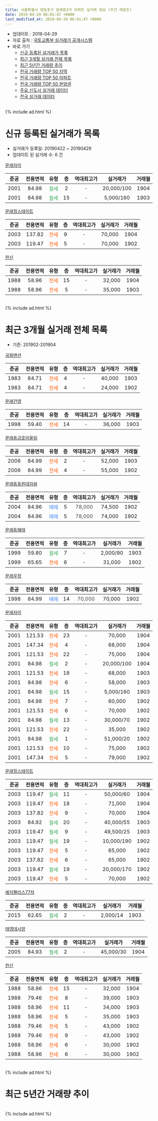 ```yaml
---
title: 서울특별시 영등포구 문래동3가 아파트 실거래 정보 (주간 레포트)
date: 2019-04-29 06:01:47 +0900
last_modified_at: 2019-04-29 06:01:47 +0900
---
```


* 업데이트 : 2019-04-29
* 자료 출처 : [국토교통부 실거래가 공개시스템](http://rt.molit.go.kr)
* 바로 가기
    * [신규 등록된 실거래가 목록](#신규-등록된-실거래가-목록)
    * [최근 3개월 실거래 전체 목록](#최근-3개월-실거래-전체-목록)
    * [최근 5년간 거래량 추이](#최근-5년간-거래량-추이)
    * [전국 거래량 TOP 50 지역](https://inasie.github.io/apt-trade-info/최근-3개월-전국에서-가장-거래가-많이-발생한-지역)
    * [전국 거래량 TOP 50 아파트](https://inasie.github.io/apt-trade-info/최근-3개월-전국에서-가장-거래가-많이-발생한-아파트)
    * [전국 거래량 TOP 50 분양권](https://inasie.github.io/apt-trade-info/최근-3개월-전국에서-가장-거래가-많이-발생한-분양권)
    * [주요 신도시 실거래 데이터](https://inasie.github.io/apt-trade-info/주요-신도시)
    * [전국 실거래 데이터](https://inasie.github.io/apt-trade-info/전국)
<br>
{% include ad.html %}
<br>

# 신규 등록된 실거래가 목록
* 실거래가 등록일: 20190422 ~ 20190429
* 업데이트 된 실거래 수: 6 건


[문래자이](https://search.naver.com/search.naver?query=%EC%84%9C%EC%9A%B8%ED%8A%B9%EB%B3%84%EC%8B%9C+%EC%98%81%EB%93%B1%ED%8F%AC%EA%B5%AC+%EB%AC%B8%EB%9E%98%EB%8F%993%EA%B0%80+%EB%AC%B8%EB%9E%98%EC%9E%90%EC%9D%B4)

|준공|전용면적|유형|층|역대최고가|실거래가|거래월|
|:---:|:---:|:---:|:---:|:---:|:---:|:---:|
|2001|84.98|<span style="color:#34a853">월세</span>|2|<span style="color:#444444">-</span>|20,000/100|1904|
|2001|84.98|<span style="color:#34a853">월세</span>|15|<span style="color:#444444">-</span>|5,000/160|1903|

[문래힐스테이트](https://search.naver.com/search.naver?query=%EC%84%9C%EC%9A%B8%ED%8A%B9%EB%B3%84%EC%8B%9C+%EC%98%81%EB%93%B1%ED%8F%AC%EA%B5%AC+%EB%AC%B8%EB%9E%98%EB%8F%993%EA%B0%80+%EB%AC%B8%EB%9E%98%ED%9E%90%EC%8A%A4%ED%85%8C%EC%9D%B4%ED%8A%B8)

|준공|전용면적|유형|층|역대최고가|실거래가|거래월|
|:---:|:---:|:---:|:---:|:---:|:---:|:---:|
|2003|137.82|<span style="color:#ff5a00">전세</span>|9|<span style="color:#444444">-</span>|70,000|1904|
|2003|119.47|<span style="color:#ff5a00">전세</span>|5|<span style="color:#444444">-</span>|70,000|1902|

[한신](https://search.naver.com/search.naver?query=%EC%84%9C%EC%9A%B8%ED%8A%B9%EB%B3%84%EC%8B%9C+%EC%98%81%EB%93%B1%ED%8F%AC%EA%B5%AC+%EB%AC%B8%EB%9E%98%EB%8F%993%EA%B0%80+%ED%95%9C%EC%8B%A0)

|준공|전용면적|유형|층|역대최고가|실거래가|거래월|
|:---:|:---:|:---:|:---:|:---:|:---:|:---:|
|1988|58.96|<span style="color:#ff5a00">전세</span>|15|<span style="color:#444444">-</span>|32,000|1904|
|1988|58.96|<span style="color:#ff5a00">전세</span>|5|<span style="color:#444444">-</span>|35,000|1903|


<br>
{% include ad.html %}
<br>

# 최근 3개월 실거래 전체 목록
* 기준: 201902-201904


[국화맨션](https://search.naver.com/search.naver?query=%EC%84%9C%EC%9A%B8%ED%8A%B9%EB%B3%84%EC%8B%9C+%EC%98%81%EB%93%B1%ED%8F%AC%EA%B5%AC+%EB%AC%B8%EB%9E%98%EB%8F%993%EA%B0%80+%EA%B5%AD%ED%99%94%EB%A7%A8%EC%85%98)

|준공|전용면적|유형|층|역대최고가|실거래가|거래월|
|:---:|:---:|:---:|:---:|:---:|:---:|:---:|
|1983|84.71|<span style="color:#ff5a00">전세</span>|4|<span style="color:#444444">-</span>|40,000|1903|
|1983|84.71|<span style="color:#ff5a00">전세</span>|4|<span style="color:#444444">-</span>|24,000|1902|

[문래건영](https://search.naver.com/search.naver?query=%EC%84%9C%EC%9A%B8%ED%8A%B9%EB%B3%84%EC%8B%9C+%EC%98%81%EB%93%B1%ED%8F%AC%EA%B5%AC+%EB%AC%B8%EB%9E%98%EB%8F%993%EA%B0%80+%EB%AC%B8%EB%9E%98%EA%B1%B4%EC%98%81)

|준공|전용면적|유형|층|역대최고가|실거래가|거래월|
|:---:|:---:|:---:|:---:|:---:|:---:|:---:|
|1998|59.40|<span style="color:#ff5a00">전세</span>|14|<span style="color:#444444">-</span>|36,000|1903|

[문래동금호어울림](https://search.naver.com/search.naver?query=%EC%84%9C%EC%9A%B8%ED%8A%B9%EB%B3%84%EC%8B%9C+%EC%98%81%EB%93%B1%ED%8F%AC%EA%B5%AC+%EB%AC%B8%EB%9E%98%EB%8F%993%EA%B0%80+%EB%AC%B8%EB%9E%98%EB%8F%99%EA%B8%88%ED%98%B8%EC%96%B4%EC%9A%B8%EB%A6%BC)

|준공|전용면적|유형|층|역대최고가|실거래가|거래월|
|:---:|:---:|:---:|:---:|:---:|:---:|:---:|
|2006|84.99|<span style="color:#ff5a00">전세</span>|2|<span style="color:#444444">-</span>|52,000|1903|
|2006|84.99|<span style="color:#ff5a00">전세</span>|4|<span style="color:#444444">-</span>|55,000|1902|

[문래동동원데자뷰](https://search.naver.com/search.naver?query=%EC%84%9C%EC%9A%B8%ED%8A%B9%EB%B3%84%EC%8B%9C+%EC%98%81%EB%93%B1%ED%8F%AC%EA%B5%AC+%EB%AC%B8%EB%9E%98%EB%8F%993%EA%B0%80+%EB%AC%B8%EB%9E%98%EB%8F%99%EB%8F%99%EC%9B%90%EB%8D%B0%EC%9E%90%EB%B7%B0)

|준공|전용면적|유형|층|역대최고가|실거래가|거래월|
|:---:|:---:|:---:|:---:|:---:|:---:|:---:|
|2004|84.96|<span style="color:#4285f3">매매</span>|5|<span style="color:#444444">78,000</span>|74,500|1902|
|2004|84.96|<span style="color:#4285f3">매매</span>|5|<span style="color:#444444">78,000</span>|74,000|1902|

[문래동해태](https://search.naver.com/search.naver?query=%EC%84%9C%EC%9A%B8%ED%8A%B9%EB%B3%84%EC%8B%9C+%EC%98%81%EB%93%B1%ED%8F%AC%EA%B5%AC+%EB%AC%B8%EB%9E%98%EB%8F%993%EA%B0%80+%EB%AC%B8%EB%9E%98%EB%8F%99%ED%95%B4%ED%83%9C)

|준공|전용면적|유형|층|역대최고가|실거래가|거래월|
|:---:|:---:|:---:|:---:|:---:|:---:|:---:|
|1999|59.80|<span style="color:#34a853">월세</span>|7|<span style="color:#444444">-</span>|2,000/90|1903|
|1999|65.65|<span style="color:#ff5a00">전세</span>|6|<span style="color:#444444">-</span>|31,000|1902|

[문래우정](https://search.naver.com/search.naver?query=%EC%84%9C%EC%9A%B8%ED%8A%B9%EB%B3%84%EC%8B%9C+%EC%98%81%EB%93%B1%ED%8F%AC%EA%B5%AC+%EB%AC%B8%EB%9E%98%EB%8F%993%EA%B0%80+%EB%AC%B8%EB%9E%98%EC%9A%B0%EC%A0%95)

|준공|전용면적|유형|층|역대최고가|실거래가|거래월|
|:---:|:---:|:---:|:---:|:---:|:---:|:---:|
|1998|84.99|<span style="color:#4285f3">매매</span>|14|<span style="color:#444444">70,000</span>|70,000|1902|

[문래자이](https://search.naver.com/search.naver?query=%EC%84%9C%EC%9A%B8%ED%8A%B9%EB%B3%84%EC%8B%9C+%EC%98%81%EB%93%B1%ED%8F%AC%EA%B5%AC+%EB%AC%B8%EB%9E%98%EB%8F%993%EA%B0%80+%EB%AC%B8%EB%9E%98%EC%9E%90%EC%9D%B4)

|준공|전용면적|유형|층|역대최고가|실거래가|거래월|
|:---:|:---:|:---:|:---:|:---:|:---:|:---:|
|2001|121.53|<span style="color:#ff5a00">전세</span>|23|<span style="color:#444444">-</span>|70,000|1904|
|2001|147.34|<span style="color:#ff5a00">전세</span>|4|<span style="color:#444444">-</span>|68,000|1904|
|2001|121.53|<span style="color:#ff5a00">전세</span>|22|<span style="color:#444444">-</span>|75,000|1904|
|2001|84.98|<span style="color:#34a853">월세</span>|2|<span style="color:#444444">-</span>|20,000/100|1904|
|2001|121.53|<span style="color:#ff5a00">전세</span>|18|<span style="color:#444444">-</span>|68,000|1903|
|2001|84.98|<span style="color:#ff5a00">전세</span>|6|<span style="color:#444444">-</span>|58,000|1903|
|2001|84.98|<span style="color:#34a853">월세</span>|15|<span style="color:#444444">-</span>|5,000/160|1903|
|2001|84.98|<span style="color:#ff5a00">전세</span>|7|<span style="color:#444444">-</span>|60,000|1902|
|2001|121.53|<span style="color:#ff5a00">전세</span>|6|<span style="color:#444444">-</span>|70,000|1902|
|2001|84.98|<span style="color:#34a853">월세</span>|13|<span style="color:#444444">-</span>|30,000/70|1902|
|2001|121.53|<span style="color:#ff5a00">전세</span>|22|<span style="color:#444444">-</span>|35,000|1902|
|2001|84.98|<span style="color:#34a853">월세</span>|1|<span style="color:#444444">-</span>|51,000/20|1902|
|2001|121.53|<span style="color:#ff5a00">전세</span>|10|<span style="color:#444444">-</span>|75,000|1902|
|2001|147.34|<span style="color:#ff5a00">전세</span>|5|<span style="color:#444444">-</span>|79,000|1902|

[문래힐스테이트](https://search.naver.com/search.naver?query=%EC%84%9C%EC%9A%B8%ED%8A%B9%EB%B3%84%EC%8B%9C+%EC%98%81%EB%93%B1%ED%8F%AC%EA%B5%AC+%EB%AC%B8%EB%9E%98%EB%8F%993%EA%B0%80+%EB%AC%B8%EB%9E%98%ED%9E%90%EC%8A%A4%ED%85%8C%EC%9D%B4%ED%8A%B8)

|준공|전용면적|유형|층|역대최고가|실거래가|거래월|
|:---:|:---:|:---:|:---:|:---:|:---:|:---:|
|2003|119.47|<span style="color:#34a853">월세</span>|11|<span style="color:#444444">-</span>|50,000/60|1904|
|2003|119.47|<span style="color:#ff5a00">전세</span>|18|<span style="color:#444444">-</span>|71,000|1904|
|2003|137.82|<span style="color:#ff5a00">전세</span>|9|<span style="color:#444444">-</span>|70,000|1904|
|2003|84.92|<span style="color:#34a853">월세</span>|20|<span style="color:#444444">-</span>|40,000/55|1903|
|2003|119.47|<span style="color:#34a853">월세</span>|9|<span style="color:#444444">-</span>|49,500/25|1903|
|2003|119.47|<span style="color:#34a853">월세</span>|19|<span style="color:#444444">-</span>|10,000/190|1902|
|2003|119.47|<span style="color:#ff5a00">전세</span>|5|<span style="color:#444444">-</span>|65,000|1902|
|2003|137.82|<span style="color:#ff5a00">전세</span>|6|<span style="color:#444444">-</span>|65,000|1902|
|2003|119.47|<span style="color:#34a853">월세</span>|19|<span style="color:#444444">-</span>|20,000/170|1902|
|2003|119.47|<span style="color:#ff5a00">전세</span>|5|<span style="color:#444444">-</span>|70,000|1902|

[예지팰리스77차](https://search.naver.com/search.naver?query=%EC%84%9C%EC%9A%B8%ED%8A%B9%EB%B3%84%EC%8B%9C+%EC%98%81%EB%93%B1%ED%8F%AC%EA%B5%AC+%EB%AC%B8%EB%9E%98%EB%8F%993%EA%B0%80+%EC%98%88%EC%A7%80%ED%8C%B0%EB%A6%AC%EC%8A%A477%EC%B0%A8)

|준공|전용면적|유형|층|역대최고가|실거래가|거래월|
|:---:|:---:|:---:|:---:|:---:|:---:|:---:|
|2015|62.65|<span style="color:#34a853">월세</span>|2|<span style="color:#444444">-</span>|2,000/14|1903|

[태영데시앙](https://search.naver.com/search.naver?query=%EC%84%9C%EC%9A%B8%ED%8A%B9%EB%B3%84%EC%8B%9C+%EC%98%81%EB%93%B1%ED%8F%AC%EA%B5%AC+%EB%AC%B8%EB%9E%98%EB%8F%993%EA%B0%80+%ED%83%9C%EC%98%81%EB%8D%B0%EC%8B%9C%EC%95%99)

|준공|전용면적|유형|층|역대최고가|실거래가|거래월|
|:---:|:---:|:---:|:---:|:---:|:---:|:---:|
|2005|84.93|<span style="color:#34a853">월세</span>|2|<span style="color:#444444">-</span>|45,000/30|1904|

[한신](https://search.naver.com/search.naver?query=%EC%84%9C%EC%9A%B8%ED%8A%B9%EB%B3%84%EC%8B%9C+%EC%98%81%EB%93%B1%ED%8F%AC%EA%B5%AC+%EB%AC%B8%EB%9E%98%EB%8F%993%EA%B0%80+%ED%95%9C%EC%8B%A0)

|준공|전용면적|유형|층|역대최고가|실거래가|거래월|
|:---:|:---:|:---:|:---:|:---:|:---:|:---:|
|1988|58.96|<span style="color:#ff5a00">전세</span>|15|<span style="color:#444444">-</span>|32,000|1904|
|1988|79.46|<span style="color:#ff5a00">전세</span>|8|<span style="color:#444444">-</span>|39,000|1903|
|1988|58.96|<span style="color:#ff5a00">전세</span>|11|<span style="color:#444444">-</span>|34,000|1903|
|1988|58.96|<span style="color:#ff5a00">전세</span>|5|<span style="color:#444444">-</span>|35,000|1903|
|1988|79.46|<span style="color:#ff5a00">전세</span>|5|<span style="color:#444444">-</span>|43,000|1902|
|1988|79.46|<span style="color:#ff5a00">전세</span>|9|<span style="color:#444444">-</span>|43,000|1902|
|1988|58.96|<span style="color:#ff5a00">전세</span>|6|<span style="color:#444444">-</span>|30,000|1902|
|1988|58.96|<span style="color:#ff5a00">전세</span>|6|<span style="color:#444444">-</span>|30,000|1902|


<br>
{% include ad.html %}
<br>

# 최근 5년간 거래량 추이


<div style="width:100%;">
    <canvas id="deal_progress" height="200"></canvas>
</div>

<script>
new Chart(document.getElementById("deal_progress"), {
    type: 'line',
    data: {
        labels: ['201404','201405','201406','201407','201408','201409','201410','201411','201412','201501','201502','201503','201504','201505','201506','201507','201508','201509','201510','201511','201512','201601','201602','201603','201604','201605','201606','201607','201608','201609','201610','201611','201612','201701','201702','201703','201704','201705','201706','201707','201708','201709','201710','201711','201712','201801','201802','201803','201804','201805','201806','201807','201808','201809','201810','201811','201812','201901','201902','201903','201904'],
        datasets: [{
            label: '매매',
            pointRadius: 1,
            data: [12, 8, 17, 19, 16, 11, 14, 5, 20, 19, 15, 38, 21, 15, 21, 16, 22, 24, 30, 20, 20, 9, 8, 18, 20, 27, 37, 36, 25, 33, 27, 15, 5, 4, 11, 16, 13, 27, 15, 27, 12, 21, 15, 22, 22, 26, 13, 27, 13, 13, 9, 14, 23, 13, 6, 3, 1, 2, 3, 0, 0],
            borderColor: "rgba(255, 201, 14, 1)",
            backgroundColor: "rgba(255, 201, 14, 0.5)",
            fill: false,
            lineTension: 0
        },{
            label: '전월세',
            pointRadius: 1,
            data: [28, 28, 22, 35, 26, 26, 28, 26, 25, 26, 18, 20, 30, 20, 17, 16, 15, 16, 20, 22, 29, 25, 34, 23, 25, 18, 19, 19, 22, 31, 18, 23, 25, 17, 31, 27, 20, 16, 33, 15, 18, 16, 25, 19, 31, 21, 24, 22, 19, 15, 20, 9, 20, 24, 18, 15, 25, 25, 19, 13, 9],
            borderColor: "rgba(0, 141, 185, 1)",
            backgroundColor: "rgba(0, 141, 185, 0.5)",
            fill: false,
            lineTension: 0
        }
        ]
    },
    options: {
        responsive: true,
        title: {
            display: false
        },
        tooltips: {
            mode: 'index',
            intersect: false
        },
        hover: {
            mode: 'nearest',
            intersect: true
        },
        scales: {
            xAxes: [{
                display: true,
                scaleLabel: {
                    display: true,
                    labelString: '년/월'
                }
            }],
            yAxes: [{
                display: true,
                ticks: {
                    suggestedMin: 0,
                },
                scaleLabel: {
                    display: true,
                    labelString: '실거래 수'
                }
            }]
        }
    }
});

</script>


<br>
{% include ad.html %}
<br>


